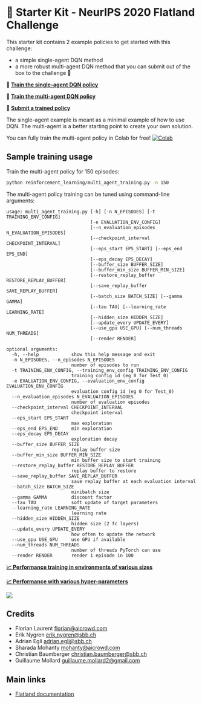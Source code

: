 🚂 Starter Kit - NeurIPS 2020 Flatland Challenge
===

This starter kit contains 2 example policies to get started with this challenge: 
- a simple single-agent DQN method
- a more robust multi-agent DQN method that you can submit out of the box to the challenge 🚀

**🔗 [Train the single-agent DQN policy](https://flatland.aicrowd.com/getting-started/rl/single-agent.html)**

**🔗 [Train the multi-agent DQN policy](https://flatland.aicrowd.com/getting-started/rl/multi-agent.html)**

**🔗 [Submit a trained policy](https://flatland.aicrowd.com/getting-started/first-submission.html)**

The single-agent example is meant as a minimal example of how to use DQN. The multi-agent is a better starting point to create your own solution.

You can fully train the multi-agent policy in Colab for free! [![Colab](https://colab.research.google.com/assets/colab-badge.svg)](https://colab.research.google.com/drive/1GbPwZNQU7KJIJtilcGBTtpOAD3EabAzJ?usp=sharing)

Sample training usage
---

Train the multi-agent policy for 150 episodes:

```bash
python reinforcement_learning/multi_agent_training.py -n 150
```

The multi-agent policy training can be tuned using command-line arguments:

```console 
usage: multi_agent_training.py [-h] [-n N_EPISODES] [-t TRAINING_ENV_CONFIG]
                               [-e EVALUATION_ENV_CONFIG]
                               [--n_evaluation_episodes N_EVALUATION_EPISODES]
                               [--checkpoint_interval CHECKPOINT_INTERVAL]
                               [--eps_start EPS_START] [--eps_end EPS_END]
                               [--eps_decay EPS_DECAY]
                               [--buffer_size BUFFER_SIZE]
                               [--buffer_min_size BUFFER_MIN_SIZE]
                               [--restore_replay_buffer RESTORE_REPLAY_BUFFER]
                               [--save_replay_buffer SAVE_REPLAY_BUFFER]
                               [--batch_size BATCH_SIZE] [--gamma GAMMA]
                               [--tau TAU] [--learning_rate LEARNING_RATE]
                               [--hidden_size HIDDEN_SIZE]
                               [--update_every UPDATE_EVERY]
                               [--use_gpu USE_GPU] [--num_threads NUM_THREADS]
                               [--render RENDER]

optional arguments:
  -h, --help            show this help message and exit
  -n N_EPISODES, --n_episodes N_EPISODES
                        number of episodes to run
  -t TRAINING_ENV_CONFIG, --training_env_config TRAINING_ENV_CONFIG
                        training config id (eg 0 for Test_0)
  -e EVALUATION_ENV_CONFIG, --evaluation_env_config EVALUATION_ENV_CONFIG
                        evaluation config id (eg 0 for Test_0)
  --n_evaluation_episodes N_EVALUATION_EPISODES
                        number of evaluation episodes
  --checkpoint_interval CHECKPOINT_INTERVAL
                        checkpoint interval
  --eps_start EPS_START
                        max exploration
  --eps_end EPS_END     min exploration
  --eps_decay EPS_DECAY
                        exploration decay
  --buffer_size BUFFER_SIZE
                        replay buffer size
  --buffer_min_size BUFFER_MIN_SIZE
                        min buffer size to start training
  --restore_replay_buffer RESTORE_REPLAY_BUFFER
                        replay buffer to restore
  --save_replay_buffer SAVE_REPLAY_BUFFER
                        save replay buffer at each evaluation interval
  --batch_size BATCH_SIZE
                        minibatch size
  --gamma GAMMA         discount factor
  --tau TAU             soft update of target parameters
  --learning_rate LEARNING_RATE
                        learning rate
  --hidden_size HIDDEN_SIZE
                        hidden size (2 fc layers)
  --update_every UPDATE_EVERY
                        how often to update the network
  --use_gpu USE_GPU     use GPU if available
  --num_threads NUM_THREADS
                        number of threads PyTorch can use
  --render RENDER       render 1 episode in 100
```

[**📈 Performance training in environments of various sizes**](https://wandb.ai/masterscrat/flatland-examples-reinforcement_learning/reports/Flatland-Starter-Kit-Training-in-environments-of-various-sizes--VmlldzoxNjgxMTk)

[**📈 Performance with various hyper-parameters**](https://app.wandb.ai/masterscrat/flatland-examples-reinforcement_learning/reports/Flatland-Examples--VmlldzoxNDI2MTA)

[![](https://i.imgur.com/Lqrq5GE.png)](https://app.wandb.ai/masterscrat/flatland-examples-reinforcement_learning/reports/Flatland-Examples--VmlldzoxNDI2MTA) 

Credits
---

* Florian Laurent <florian@aicrowd.com>
* Erik Nygren <erik.nygren@sbb.ch>
* Adrian Egli <adrian.egli@sbb.ch>
* Sharada Mohanty <mohanty@aicrowd.com>
* Christian Baumberger <christian.baumberger@sbb.ch>
* Guillaume Mollard <guillaume.mollard2@gmail.com>

Main links
---

* [Flatland documentation](https://flatland.aicrowd.com/)